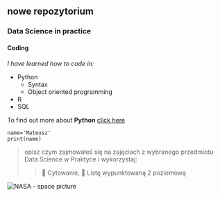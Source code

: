 ## nowe repozytorium

### Data Science in practice

#### Coding

_I have learned how to code in:_

- Python
  - Syntax
  - Object oriented programming
- R
- SQL

To find out more about **Python** [click here](http://python.org)

    name='Mateusz'
    print(name)

> opisz czym zajmowałeś się na zajęciach z wybranego przedmiotu Data Science w Praktyce i wykorzystaj:
>>  Cytowanie,
>>  Listę wypunktowaną 2 poziomową

![NASA - space picture](https://apod.nasa.gov/apod/image/2010/ngc104v1Mtanous_1024.jpg)
